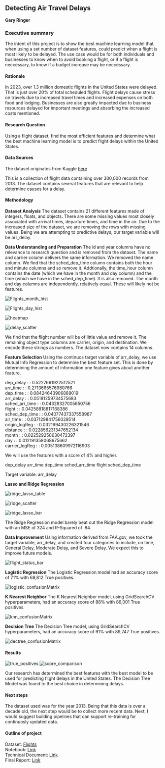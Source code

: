 ## Detecting Air Travel Delays

**Gary Ringer**

### Executive summary
The intent of this project is to show the best machine learning model that, when using a set number of dataset features, could predict when a flight is most likely to be delayed. The use case would be for both individuals and businesses to know when to avoid booking a flight, or if a flight is neccessary, to know if a budget increase may be neccessary.

#### Rationale
In 2023, over 1.3 million domestic flights in the United States were delayed. That is just over 20% of total scheduled flights. Flight delays cause stress on travels due to increased travel times and increased expenses on both food and lodging. Businesses are also greatly impacted due to business resources delayed for important meetings and absorbing the increased costs mentioned.   
  
#### Research Question
Using a flight dataset, find the most efficient features and determine what the best machine learning model is to predict flight delays within the United States.

#### Data Sources
The dataset originates from Kaggle [here](https://www.kaggle.com/datasets/monareyhanii/flights/data)

This is a collection of flight data containing over 300,000 records from 2013. The dataset contains several features that are relevant to help determine causes for a delay.

#### Methodology

**Dataset Analysis**
The dataset contains 21 different features made of integers, floats, and objects. There are some missing values most closely associated with arrival times, departure times, and time in the air. Due to the increased size of the dataset, we are removing the rows with missing values. Being we are attempting to predictive delays, our target variable will be arr_delay.

**Data Understanding and Preparation**
The id and year columns have no relevance to research question and is removed from the dataset.
The name and carrier column delivers the same information. We removed the name column.
We find that the sched_dep_time column contains both the hour and minute columns and so remove it. Addtionally, the time_hour column contains the date (which we have in the month and day column) and the time (which we have in the sched_dep_time). It is also removed.
The month and day columns are independently, relatively equal. These will likely not be features.

![Flights_month_hist](https://github.com/danielringer/Capstone_20/assets/61809794/cc017eb4-57c5-4348-b2e8-4ca484b2927a)

![Flights_day_hist](https://github.com/danielringer/Capstone_20/assets/61809794/1f00c09d-72c0-44a3-b691-86d63df400ee)

![heatmap](https://github.com/danielringer/Capstone_20/assets/61809794/096cf7f5-954a-44ec-b7dc-f8abb6839796)

![delay_scatter](https://github.com/danielringer/Capstone_20/assets/61809794/ee4af4ae-a82a-454a-b54f-98d3ffa757cc)

We find that the flight number will be of little value and remove it.
The remaining object type columns are carrier, origin, and destination. We encode these strings as numbers.
The dataset now contains 14 columns.

**Feature Selection**
Using the continuos target variable of arr_delay, we use Mutual Info Regression to determine the best feature set. This is done by determining the amount of information one feature gives about another feature.

dep_delay : : 0.5227661922512521  
arr_time : : 0.2713665576980766  
dep_time : : 0.08424643906888019  
arr_delay : : 0.05181259734575683  
sched_arr_time : : 0.04328327005650756  
flight : : 0.04258818817168386  
sched_dep_time : : 0.04077437337558987  
air_time : : 0.037129841756029514  
origin_logReg : : 0.032199430226321546  
distance : : 0.022856231347652134  
month : : 0.022529250630472397  
day : : 0.012191358068675662  
carrier_logReg : : 0.005138609972116903  

We will use the features with a score of 4% and higher. 

dep_delay
arr_time
dep_time
sched_arr_time
flight
sched_dep_time

Target variable: arr_delay

**Lasso and Ridge Regression**

![ridge_lasso_table](https://github.com/danielringer/Capstone_20/assets/61809794/aea5936e-5a48-40dc-ae3c-1321f0a19521)

![ridge_scatter](https://github.com/danielringer/Capstone_20/assets/61809794/7804bcf0-281b-4813-9ef8-c1f5632e8de5)

![ridge_lasso_bar](https://github.com/danielringer/Capstone_20/assets/61809794/bce396ac-a3c7-42d7-961c-441a0e3796f8)

The Ridge Regression model barely beat out the Ridge Regression model with an MSE of 324 and R-Squared of .84.

**Data Improvement**
Using information derived from FAA.gov, we took the target variable, arr_delay, and created four categories to include, on time, General Delay, Moderate Delay, and Severe Delay.
We expect this to improve future models.

![flight_status_bar](https://github.com/danielringer/Capstone_20/assets/61809794/dff6aa21-4144-4473-8f0e-0c955aa94daa)

**Logistic Regression**
The Logistic Regression model had an accuracy score of 71% with 69,812 True positives.

![logistic_confusionMatrix](https://github.com/danielringer/Capstone_20/assets/61809794/de4e8655-2810-4cf9-b913-bebc81d49a57)

**K Nearest Neighbor**
The K Nearest Neighbor model, using GridSearchCV hyperparameters, had an accuracy score of 88% with 86,001 True positives.

![knn_confusionMatrix](https://github.com/danielringer/Capstone_20/assets/61809794/db4efa91-c0bd-4566-94ef-bd87fe8867ae)

**Decision Tree**
The Decision Tree model, using GridSearchCV hyperparameters, had an accuracy score of 91% with 89,747 True positives.

![dectree_confusionMatrix](https://github.com/danielringer/Capstone_20/assets/61809794/90903689-cc7f-404a-aaed-b95393d80058)

#### Results

![true_positives](https://github.com/danielringer/Capstone_20/assets/61809794/e41b2e75-30a5-4308-848f-423424435ad5)
![score_comparison](https://github.com/danielringer/Capstone_20/assets/61809794/f463e87b-bf61-4ac1-a117-fd9dfb0d5855)

Our research has determined the best features with the best model to be used for predicting flight delays in the United States. The Decision Tree Model was found to the best choice in determining delays.

#### Next steps
The dataset used was for the year 2013. Being that this data is over a decade old, the next step would be to collect more recent data. Next, I would suggest building pipelines that can support re-training for continuosly updated data.

#### Outline of project

Dataset: [Flights](https://www.kaggle.com/datasets/monareyhanii/flights/data)   
Notebook: [Link](https://github.com/danielringer/Capstone_20/blob/main/Airline_Delay_DataAnalysis_Modeling.ipynb)  
Technical Document: [Link](https://github.com/danielringer/Capstone_20/blob/main/README.md)  
Final Report: [Link](https://github.com/danielringer/Capstone_Final/blob/main/README.md)
